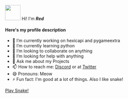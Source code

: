

<div>
<img src="https://avatars.githubusercontent.com/u/46073266?v=4" width="50px" height="50px"/>
Hi! I'm <i><b>Red</b></i>
</div>

<h4>Here's my profile description</h4>

- 🔭 I’m currently working on hexicapi and pygameextra
- 🌱 I’m currently learning python
- 👯 I’m looking to collaborate on anything
- 🤔 I’m looking for help with anything
- 💬 Ask me about my Projects
- 📫 How to reach me: <a href="https://discord.gg/RJ6rfpFzVn">Discord</a> or at <a href="https://twitter.com/RedstoneHair">Twitter</a>
- 😄 Pronouns: Meow
- ⚡ Fun fact: I'm good at a lot of things. Also I like snake! 

<a href="https://justredttg.github.io/snake" target="_blank">Play Snake!</a>
